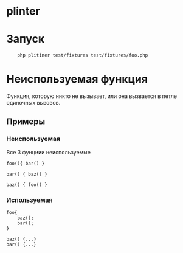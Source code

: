 # plinter

# Запуск

```
    php plitiner test/fixtures test/fixtures/foo.php
```


# Неиспользуемая функция

Функция, которую никто не вызывает, или она вызвается в петле одиночных вызовов. 

## Примеры

### Неиспользуемая

Все 3 фунциии неиспользуемые

```
foo(){ bar() }

bar() { baz() }

baz() { foo() }
```

### Используемая

```
foo{
    baz();
    bar();
}

baz() {...}
bar() {...}
```